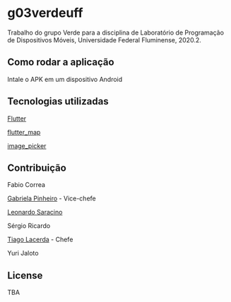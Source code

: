 # g03verdeuff
Trabalho do grupo Verde para a disciplina de Laboratório de Programação de Dispositivos Móveis, Universidade Federal Fluminense, 2020.2.

## Como rodar a aplicação
Intale o APK em um dispositivo Android

## Tecnologias utilizadas
[Flutter](https://flutter.dev/)

[flutter_map](https://github.com/fleaflet/flutter_map)

[image_picker](https://pub.dev/packages/image_picker)

## Contribuição
Fabio Correa

[Gabriela Pinheiro](https://github.com/GabrielaPC) - Vice-chefe

[Leonardo Saracino](https://github.com/leosaracino)

Sérgio Ricardo

[Tiago Lacerda](https://github.com/TiagoLacerda/) - Chefe

Yuri Jaloto

## License

TBA
